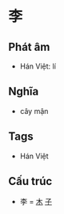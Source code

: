 # 李

## Phát âm
* Hán Việt: lí

## Nghĩa
* cây mận

## Tags
* Hán Việt

## Cấu trúc
* 李 = [木](木.md) [子](子.md)

<script>window.HANZI_FIELD='李';</script>